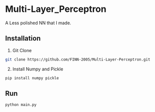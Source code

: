 # Multi-Layer_Perceptron
A Less polished NN that I made.

## Installation
1) Git Clone
```bash
git clone https://github.com/FINN-2005/Multi-Layer-Perceptron.git
```
2) Install Numpy and Pickle
```bash
pip install numpy pickle
```

## Run
```bash
python main.py
```
